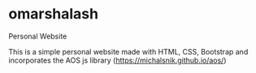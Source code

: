# omarshalash
Personal Website

This is a simple personal website made with HTML, CSS, Bootstrap and incorporates the AOS js library (https://michalsnik.github.io/aos/)
